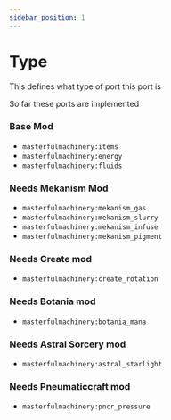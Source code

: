 ```yaml
---
sidebar_position: 1
---
```


# Type

This defines what type of port this port is

So far these ports are implemented

### Base Mod
* `masterfulmachinery:items`
* `masterfulmachinery:energy`
* `masterfulmachinery:fluids`

### Needs Mekanism Mod
* `masterfulmachinery:mekanism_gas`
* `masterfulmachinery:mekanism_slurry`
* `masterfulmachinery:mekanism_infuse`
* `masterfulmachinery:mekanism_pigment`

### Needs Create mod
* `masterfulmachinery:create_rotation`

### Needs Botania mod
* `masterfulmachinery:botania_mana`

### Needs Astral Sorcery mod
* `masterfulmachinery:astral_starlight`

### Needs Pneumaticcraft mod
* `masterfulmachinery:pncr_pressure`